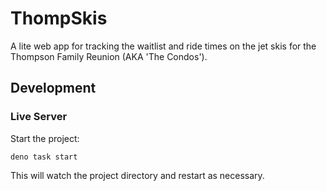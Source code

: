 # ThompSkis

A lite web app for tracking the waitlist and ride times on the jet skis for the Thompson Family Reunion (AKA 'The Condos').

## Development

### Live Server

Start the project:

```
deno task start
```

This will watch the project directory and restart as necessary.
